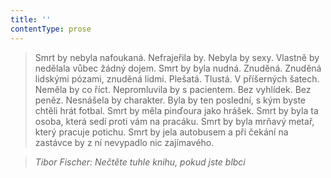 ```yaml
---
title: ''
contentType: prose
---
```


<section>

>   

>   

>   

> Smrt by nebyla nafoukaná. Nefrajeřila by. Nebyla by sexy. Vlastně by nedělala vůbec žádný dojem. Smrt by byla nudná. Znuděná. Znuděná lidskými pózami, znuděná lidmi. Plešatá. Tlustá. V příšerných šatech. Neměla by co říct. Nepromluvila by s pacientem. Bez vyhlídek. Bez peněz. Nesnášela by charakter. Byla by ten poslední, s kým byste chtěli hrát fotbal. Smrt by měla pinďoura jako hrášek. Smrt by byla ta osoba, která sedí proti vám na pracáku. Smrt by byla mrňavý metař, který pracuje potichu. Smrt by jela autobusem a při čekání na zastávce by z ní nevypadlo nic zajímavého.

> _Tibor Fischer: Nečtěte tuhle knihu, pokud jste blbci_

</section>
